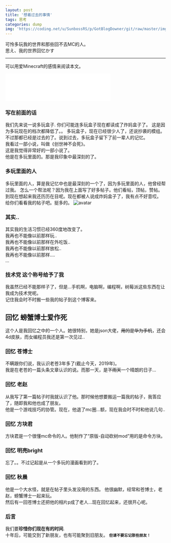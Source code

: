 ```yaml
---
layout: post
title: '想着过去的事情'
tags: 思考
categories: dump
img: 'https://coding.net/u/SunbossRS/p/GotBlogDowner/git/raw/master/img/I-Miss-The-Past/cover.png'
---
```


可怜多玩我的世界和那些回不去MC的人。  
思え、我的世界回忆かす

---

可以用爱Minecraft的感情来阅读本文。
<iframe frameborder="no" border="0" marginwidth="0" marginheight="0" width=330 height=86 src="//music.163.com/outchain/player?type=2&id=529659114&auto=1&height=66"></iframe>

### 写在前面的话
我们先来说一说多玩盒子.
你们可能连多玩盒子现在都读成了炸妈盒子了。
这是因为多玩现在的档次都降低了。。
多玩盒子，现在已经很少人了，还说抄袭的模组。
不过那都已经是过去的了。说到过去，多玩盒子留下了前一辈人的记忆。  
我看过一部小说，叫做《创世神不会死》。  
这是我觉得非常好的一部小说了。  
他是在多玩里面的。那是我印象中最深刻的了。

### 多玩里面的人
多玩里面的人，算是我记忆中也是最深刻的一个了，因为多玩里面的人，他曾经帮过我。
怎么一个帮法呢？因为我在上面写了好多帖子。他们看帖，顶帖，赞帖。
到现在想起来我还历历在目呢。现在都被人说成炸妈盒子了，我有点不好意哎。
给你们看看我的帖子吧。挺多的。
![avatar](https://coding.net/u/SunbossRS/p/GotBlogDowner/git/raw/master/img/I-Miss-The-Past/01.png)

### 其实..
其实我的生活习惯已经360度地改变了。  
我再也不能像以前那样玩..  
我再也不能像以前那样在外吃饭..  
我再也不能像以前那样放松..  
我再也不能像以前那样....  
...

### 技术党 这个称号给予了我
我虽然已经不能那样子了，但是...手机啊，电脑啊，编程啊，树莓派这些东西在让我成为技术党呢。  
记住我会时不时搬一些我的帖子到这个博客来。

## 回忆 螃蟹博士爱作死
这个人是我回忆之中的一个人。她很特别，她是json大佬，~~用的是华为手机~~，还会4d皮肤，而女编程员我还是第一次见过.. 

### 回忆 苍博士
不瞒跟你们说，我认识老苍3年多了(截止今天，2019年)。  
我是在老苍的一篇头条文章认识的说。而那一天，是~~下雨天~~一个晴朗的日子...

### 回忆 老赵
从我写了第一篇帖子时我就认识了他。那时候他想要搬运一篇我的帖子，我答应了，随即我和他也成了朋友。  
他是一个游戏技巧的协管。现在，他退了mc圈...额，现在我会时不时和他说几句..

### 回忆 方块君
方块君是一个很懂mc命令的人。他制作了“原版-自动砍树mod”用的是命令方块。

### 回忆 明亮bright
忘了。。不过记起是从一个多玩的漫画看到的了。

### 回忆 秋晨
他是一个大水怪，就是在帖子里头发没用的东西。
他很幽默，经常和苍博士，老赵，螃蟹博士一起来玩。  
然后有一回苍博士还把他的相片p成了老人...现在回忆起来，还很开心呢。

### 后言
我们要**珍惜你们现在有的时间**.  
十年后，可能交到了新朋友，也有可能聚到旧朋友。
**`但请不要忘记那些朋友！`**
